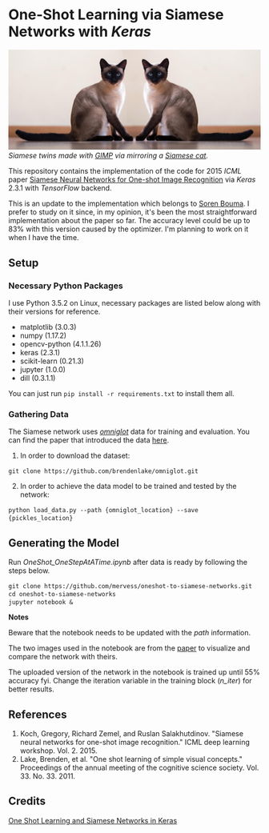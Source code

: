 # One-Shot Learning via Siamese Networks with _Keras_

![Siamese twins](images/mirrored_cat.png)
*Siamese twins made with [_GIMP_](https://www.gimp.org/) via mirroring a [Siamese cat](https://mypetandi.bayer.com/sites/g/files/kmftyc426/files/styles/paragraph_image/public/2018-03/siamese_cat_01391.jpg?itok=WETlHEaV).*

This repository contains the implementation of the code for 2015 _ICML_ paper [Siamese Neural Networks for One-shot Image Recognition](https://www.cs.cmu.edu/~rsalakhu/papers/oneshot1.pdf) via _Keras_ 2.3.1 with _TensorFlow_ backend.

This is an update to the implementation which belongs to [Soren Bouma](https://github.com/sorenbouma/keras-oneshot). I prefer to study on it since, in my opinion, it's been the most straightforward implementation about the paper so far. The accuracy level could be up to 83% with this version caused by the optimizer. I'm planning to work on it when I have the time.

## Setup
### Necessary Python Packages
I use Python 3.5.2 on Linux, necessary packages are listed below along with their versions for reference.
* matplotlib (3.0.3)
* numpy (1.17.2)
* opencv-python (4.1.1.26)
* keras (2.3.1)
* scikit-learn (0.21.3)
* jupyter (1.0.0)
* dill (0.3.1.1)

You can just run `pip install -r requirements.txt` to install them all.

### Gathering Data
The Siamese network uses [_omniglot_](https://www.omniglot.com/about.htm#meaning) data for training and evaluation. You can find the paper that introduced the data [here](https://escholarship.org/content/qt4ht821jx/qt4ht821jx.pdf).

1) In order to download the dataset:
```
git clone https://github.com/brendenlake/omniglot.git
```

2) In order to achieve the data model to be trained and tested by the network:
```
python load_data.py --path {omniglot_location} --save {pickles_location}
```
## Generating the Model
Run _OneShot_OneStepAtATime.ipynb_ after data is ready by following the steps below. 
```
git clone https://github.com/mervess/oneshot-to-siamese-networks.git
cd oneshot-to-siamese-networks
jupyter notebook &
```
**Notes**

Beware that the notebook needs to be updated with the _path_ information.

The two images used in the notebook are from the [paper](https://www.cs.cmu.edu/~rsalakhu/papers/oneshot1.pdf) to visualize and compare the network with theirs.

The uploaded version of the network in the notebook is trained up until 55% accuracy fyi. Change the iteration variable in the training block (_n_iter_) for better results.

## References
1) Koch, Gregory, Richard Zemel, and Ruslan Salakhutdinov. "Siamese neural networks for one-shot image recognition." ICML deep learning workshop. Vol. 2. 2015.
2) Lake, Brenden, et al. "One shot learning of simple visual concepts." Proceedings of the annual meeting of the cognitive science society. Vol. 33. No. 33. 2011.

## Credits
[One Shot Learning and Siamese Networks in Keras](https://github.com/sorenbouma/keras-oneshot)

